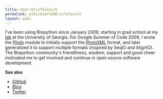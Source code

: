 ```yaml
---
title: User:EricTalevich
permalink: wiki/User%3AEricTalevich
layout: wiki
---
```


I've been using Biopython since January 2009, starting in grad school at
my [lab](http://esbg.bmb.uga.edu/) at the University of Georgia.
For Google Summer of Code 2009, I wrote the [Phylo](Phylo "wikilink")
module to initially support the [PhyloXML](PhyloXML "wikilink") format,
and later generalized it to support multiple formats (inspired by SeqIO
and AlignIO). The Biopython community's friendliness, wisdom, support and good
cheer motivated me to get involved and continue in open source software
development.

**See also**

-   [GitHub](https://github.com/etal/)
-   [Blog](http://etalog.blogspot.com/)
-   [Twitter](https://twitter.com/etalevich)
